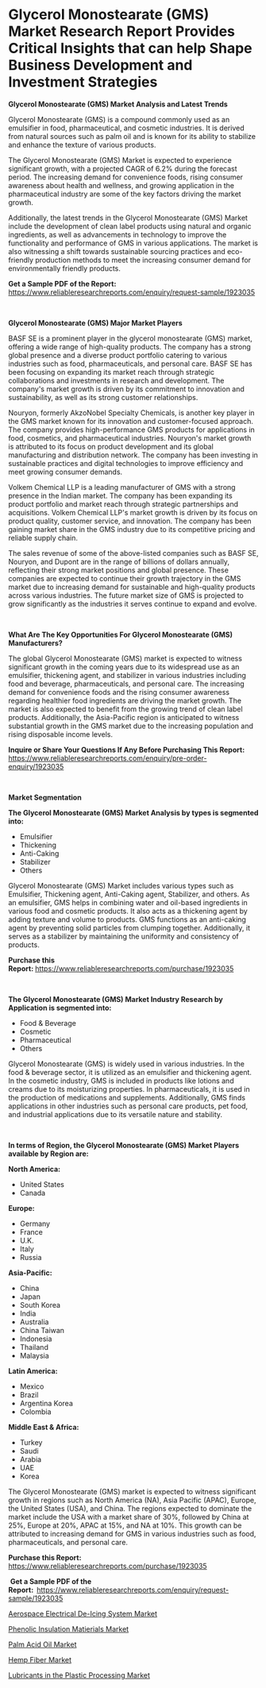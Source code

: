 <p><h1>Glycerol Monostearate (GMS) Market Research Report Provides Critical Insights that can help Shape Business Development and Investment Strategies</h1></p><p><strong>Glycerol Monostearate (GMS) Market Analysis and Latest Trends</strong></p>
<p><p>Glycerol Monostearate (GMS) is a compound commonly used as an emulsifier in food, pharmaceutical, and cosmetic industries. It is derived from natural sources such as palm oil and is known for its ability to stabilize and enhance the texture of various products.</p><p>The Glycerol Monostearate (GMS) Market is expected to experience significant growth, with a projected CAGR of 6.2% during the forecast period. The increasing demand for convenience foods, rising consumer awareness about health and wellness, and growing application in the pharmaceutical industry are some of the key factors driving the market growth.</p><p>Additionally, the latest trends in the Glycerol Monostearate (GMS) Market include the development of clean label products using natural and organic ingredients, as well as advancements in technology to improve the functionality and performance of GMS in various applications. The market is also witnessing a shift towards sustainable sourcing practices and eco-friendly production methods to meet the increasing consumer demand for environmentally friendly products.</p></p>
<p><strong>Get a Sample PDF of the Report:&nbsp;</strong> <a href="https://www.reliableresearchreports.com/enquiry/request-sample/1923035">https://www.reliableresearchreports.com/enquiry/request-sample/1923035</a></p>
<p>&nbsp;</p>
<p><strong>Glycerol Monostearate (GMS) Major Market Players</strong></p>
<p><p>BASF SE is a prominent player in the glycerol monostearate (GMS) market, offering a wide range of high-quality products. The company has a strong global presence and a diverse product portfolio catering to various industries such as food, pharmaceuticals, and personal care. BASF SE has been focusing on expanding its market reach through strategic collaborations and investments in research and development. The company's market growth is driven by its commitment to innovation and sustainability, as well as its strong customer relationships.</p><p>Nouryon, formerly AkzoNobel Specialty Chemicals, is another key player in the GMS market known for its innovation and customer-focused approach. The company provides high-performance GMS products for applications in food, cosmetics, and pharmaceutical industries. Nouryon's market growth is attributed to its focus on product development and its global manufacturing and distribution network. The company has been investing in sustainable practices and digital technologies to improve efficiency and meet growing consumer demands.</p><p>Volkem Chemical LLP is a leading manufacturer of GMS with a strong presence in the Indian market. The company has been expanding its product portfolio and market reach through strategic partnerships and acquisitions. Volkem Chemical LLP's market growth is driven by its focus on product quality, customer service, and innovation. The company has been gaining market share in the GMS industry due to its competitive pricing and reliable supply chain.</p><p>The sales revenue of some of the above-listed companies such as BASF SE, Nouryon, and Dupont are in the range of billions of dollars annually, reflecting their strong market positions and global presence. These companies are expected to continue their growth trajectory in the GMS market due to increasing demand for sustainable and high-quality products across various industries. The future market size of GMS is projected to grow significantly as the industries it serves continue to expand and evolve.</p></p>
<p>&nbsp;</p>
<p><strong>What Are The Key Opportunities For Glycerol Monostearate (GMS) Manufacturers?</strong></p>
<p><p>The global Glycerol Monostearate (GMS) market is expected to witness significant growth in the coming years due to its widespread use as an emulsifier, thickening agent, and stabilizer in various industries including food and beverage, pharmaceuticals, and personal care. The increasing demand for convenience foods and the rising consumer awareness regarding healthier food ingredients are driving the market growth. The market is also expected to benefit from the growing trend of clean label products. Additionally, the Asia-Pacific region is anticipated to witness substantial growth in the GMS market due to the increasing population and rising disposable income levels.</p></p>
<p><strong>Inquire or Share Your Questions If Any Before Purchasing This Report:</strong> <a href="https://www.reliableresearchreports.com/enquiry/pre-order-enquiry/1923035">https://www.reliableresearchreports.com/enquiry/pre-order-enquiry/1923035</a></p>
<p>&nbsp;</p>
<p><strong>Market Segmentation</strong></p>
<p><strong>The Glycerol Monostearate (GMS) Market Analysis by types is segmented into:</strong></p>
<p><ul><li>Emulsifier</li><li>Thickening</li><li>Anti-Caking</li><li>Stabilizer</li><li>Others</li></ul></p>
<p><p>Glycerol Monostearate (GMS) Market includes various types such as Emulsifier, Thickening agent, Anti-Caking agent, Stabilizer, and others. As an emulsifier, GMS helps in combining water and oil-based ingredients in various food and cosmetic products. It also acts as a thickening agent by adding texture and volume to products. GMS functions as an anti-caking agent by preventing solid particles from clumping together. Additionally, it serves as a stabilizer by maintaining the uniformity and consistency of products.</p></p>
<p><strong>Purchase this Report:&nbsp;</strong><a href="https://www.reliableresearchreports.com/purchase/1923035">https://www.reliableresearchreports.com/purchase/1923035</a></p>
<p>&nbsp;</p>
<p><strong>The Glycerol Monostearate (GMS) Market Industry Research by Application is segmented into:</strong></p>
<p><ul><li>Food & Beverage</li><li>Cosmetic</li><li>Pharmaceutical</li><li>Others</li></ul></p>
<p><p>Glycerol Monostearate (GMS) is widely used in various industries. In the food & beverage sector, it is utilized as an emulsifier and thickening agent. In the cosmetic industry, GMS is included in products like lotions and creams due to its moisturizing properties. In pharmaceuticals, it is used in the production of medications and supplements. Additionally, GMS finds applications in other industries such as personal care products, pet food, and industrial applications due to its versatile nature and stability.</p></p>
<p>&nbsp;</p>
<p><strong>In terms of Region, the Glycerol Monostearate (GMS) Market Players available by Region are:</strong></p>
<p>
    <p> <strong> North America: </strong>
        <ul>
            <li>United States</li>
            <li>Canada</li>
        </ul>
        </p> 
    <p> <strong> Europe: </strong>
        <ul>
            <li>Germany</li>
            <li>France</li>
            <li>U.K.</li>
            <li>Italy</li>
            <li>Russia</li>
        </ul>
        </p> 
    <p> <strong> Asia-Pacific: </strong>
        <ul>
            <li>China</li>
            <li>Japan</li>
            <li>South Korea</li>
            <li>India</li>
            <li>Australia</li>
            <li>China Taiwan</li>
            <li>Indonesia</li>
            <li>Thailand</li>
            <li>Malaysia</li>
        </ul>
        </p> 
    <p> <strong> Latin America: </strong>
        <ul>
            <li>Mexico</li>
            <li>Brazil</li>
            <li>Argentina Korea</li>
            <li>Colombia</li>
        </ul>
        </p> 
    <p> <strong> Middle East & Africa: </strong>
        <ul>
            <li>Turkey</li>
            <li>Saudi</li>
            <li>Arabia</li>
            <li>UAE</li>
            <li>Korea</li>
        </ul>
    </p>
    </p>
<p><p>The Glycerol Monostearate (GMS) market is expected to witness significant growth in regions such as North America (NA), Asia Pacific (APAC), Europe, the United States (USA), and China. The regions expected to dominate the market include the USA with a market share of 30%, followed by China at 25%, Europe at 20%, APAC at 15%, and NA at 10%. This growth can be attributed to increasing demand for GMS in various industries such as food, pharmaceuticals, and personal care.</p></p>
<p><strong>Purchase this Report: </strong><a href="https://www.reliableresearchreports.com/purchase/1923035">https://www.reliableresearchreports.com/purchase/1923035</a></p>
<p>&nbsp;<strong>Get a Sample PDF of the Report:&nbsp;&nbsp;</strong><a href="https://www.reliableresearchreports.com/enquiry/request-sample/1923035">https://www.reliableresearchreports.com/enquiry/request-sample/1923035</a></p>
<p><strong></strong></p>
<p><p><a href="https://confirmed-shield-e13.notion.site/Aerospace-Electrical-De-Icing-System-Market-Size-Growth-and-Forecast-from-2024-2031-b49a1539a0954bfba8715173bcbd74da">Aerospace Electrical De-Icing System Market</a></p><p><a href="https://funky-papaya-cf4.notion.site/Phenolic-Insulation-Matierials-Market-Size-Reflecting-a-Forecast-Till-2031-Market-By-Type-By-Appli-793c25a83e52408c98f27926efdddcaa">Phenolic Insulation Matierials Market</a></p><p><a href="https://view.publitas.com/reportprime-1/palm-acid-oil-market-analysis-examines-its-scope-on-growth-opportunities-and-forecasted-trends-spanning-from-2024-to-2031/">Palm Acid Oil Market</a></p><p><a href="https://view.publitas.com/reportprime-1/hemp-fiber-market-insights-market-players-and-forecast-till-2031/">Hemp Fiber Market</a></p><p><a href="https://sore-arch-6db.notion.site/Lubricants-in-the-Plastic-Processing-Market-Centers-on-Aspects-such-as-Market-Growth-Market-Share--dfd8891b74914fdd91218783dbdbbb1e">Lubricants in the Plastic Processing Market</a></p></p>